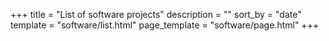 +++
title = "List of software projects"
description = ""
sort_by = "date"
template = "software/list.html"
page_template = "software/page.html"
+++